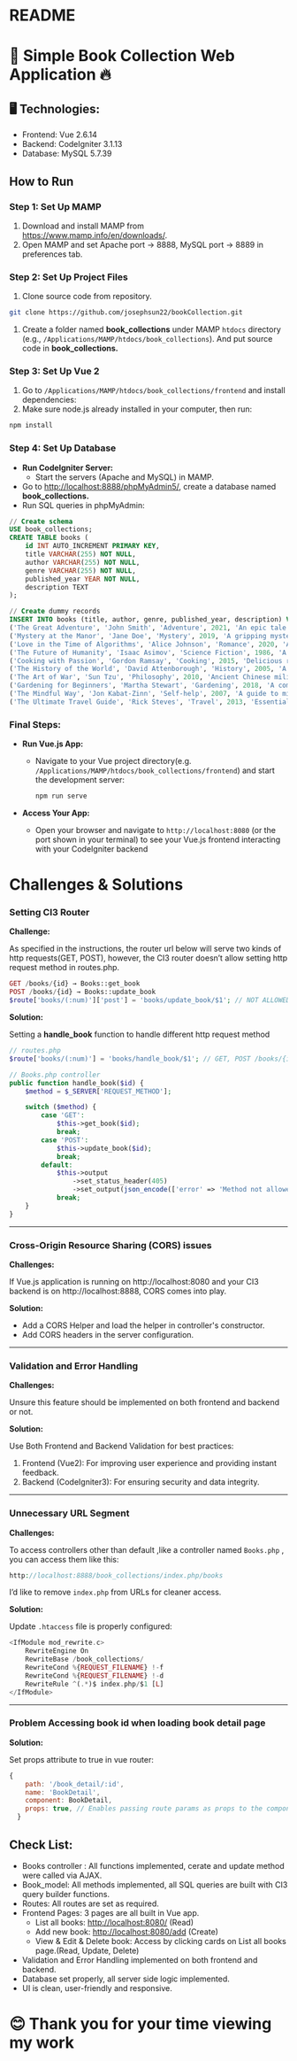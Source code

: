 # README

# 📖 Simple Book Collection Web Application 🔥

## 🖥️ Technologies:

- Frontend: Vue 2.6.14
- Backend: CodeIgniter 3.1.13
- Database: MySQL 5.7.39

## How to Run

### Step 1: Set Up MAMP

1. Download and install MAMP from https://www.mamp.info/en/downloads/.
2. Open MAMP and set Apache port → 8888, MySQL port → 8889 in preferences tab.

### Step 2: Set Up Project Files

1. Clone source code from repository.

```bash
git clone https://github.com/josephsun22/bookCollection.git
```

1. Create a folder named **book_collections** under MAMP `htdocs` directory (e.g., `/Applications/MAMP/htdocs/book_collections`). And put source code in **book_collections.**

### Step 3: Set Up Vue 2

1. Go to `/Applications/MAMP/htdocs/book_collections/frontend` and install dependencies:
2. Make sure node.js already installed in your computer, then run:

```bash
npm install
```

### Step 4: Set Up Database

- **Run CodeIgniter Server:**
    - Start the servers (Apache and MySQL) in MAMP.
- Go to [http://localhost:8888/phpMyAdmin5/](http://localhost:8888/phpMyAdmin5/), create a database named **book_collections.**
- Run SQL queries in phpMyAdmin:

```sql
// Create schema
USE book_collections;
CREATE TABLE books (
    id INT AUTO_INCREMENT PRIMARY KEY,
    title VARCHAR(255) NOT NULL,
    author VARCHAR(255) NOT NULL,
    genre VARCHAR(255) NOT NULL,
    published_year YEAR NOT NULL,
    description TEXT
);

// Create dummy records
INSERT INTO books (title, author, genre, published_year, description) VALUES
('The Great Adventure', 'John Smith', 'Adventure', 2021, 'An epic tale of adventure and discovery, where a young hero embarks on a journey across uncharted lands to uncover hidden secrets and treasures.'),
('Mystery at the Manor', 'Jane Doe', 'Mystery', 2019, 'A gripping mystery set in an old manor, where dark secrets and unexpected twists keep readers on the edge of their seats as they follow the investigation.'),
('Love in the Time of Algorithms', 'Alice Johnson', 'Romance', 2020, 'A modern love story involving AI and technology, exploring the complexities of human relationships in the digital age and the impact of artificial intelligence on our hearts.'),
('The Future of Humanity', 'Isaac Asimov', 'Science Fiction', 1986, 'A visionary look at the future of the human race, examining potential advancements and ethical dilemmas as humanity pushes the boundaries of science and technology.'),
('Cooking with Passion', 'Gordon Ramsay', 'Cooking', 2015, 'Delicious recipes and culinary tips from a master chef, providing readers with the inspiration and skills needed to create extraordinary meals and elevate their cooking.'),
('The History of the World', 'David Attenborough', 'History', 2005, 'A comprehensive history of the world from ancient to modern times, detailing significant events, cultures, and civilizations that have shaped our global heritage.'),
('The Art of War', 'Sun Tzu', 'Philosophy', 2010, 'Ancient Chinese military treatise on strategy and tactics, offering timeless wisdom on leadership, conflict resolution, and the art of achieving victory without fighting.'),
('Gardening for Beginners', 'Martha Stewart', 'Gardening', 2018, 'A complete guide to starting your own garden, covering everything from soil preparation to plant selection, and offering practical advice for cultivating a thriving and beautiful garden.'),
('The Mindful Way', 'Jon Kabat-Zinn', 'Self-help', 2007, 'A guide to mindfulness and meditation for a better life, teaching readers how to cultivate awareness, reduce stress, and enhance overall well-being through mindful practices.'),
('The Ultimate Travel Guide', 'Rick Steves', 'Travel', 2013, 'Essential tips and destinations for travelers around the world, providing insider knowledge and recommendations for unforgettable journeys and cultural experiences.');
```

### Final Steps:

- **Run Vue.js App:**
    - Navigate to your Vue project directory(e.g. `/Applications/MAMP/htdocs/book_collections/frontend`) and start the development server:
        
        ```bash
        npm run serve
        ```
        
- **Access Your App:**
    - Open your browser and navigate to `http://localhost:8080` (or the port shown in your terminal) to see your Vue.js frontend interacting with your CodeIgniter backend

# Challenges & Solutions

### Setting CI3 Router

**Challenge:** 

As specified in the instructions, the router url below will serve two kinds of http requests(GET, POST), however, the CI3 router doesn’t allow setting http request method in routes.php.

```php
GET /books/{id} → Books::get_book
POST /books/{id} → Books::update_book
$route['books/(:num)']['post'] = 'books/update_book/$1'; // NOT ALLOWED IN CI3
```

**Solution:**

Setting a **handle_book** function to handle different http request method

```php
// routes.php
$route['books/(:num)'] = 'books/handle_book/$1'; // GET, POST /books/{id}

// Books.php controller
public function handle_book($id) {
    $method = $_SERVER['REQUEST_METHOD'];

    switch ($method) {
        case 'GET':
            $this->get_book($id);
            break;
        case 'POST':
            $this->update_book($id);
            break;
        default:
            $this->output
                ->set_status_header(405)
                ->set_output(json_encode(['error' => 'Method not allowed']));
            break;
    }
}
```

---

### Cross-Origin Resource Sharing (CORS) issues

**Challenges:** 

If  Vue.js application is running on http://localhost:8080 and your CI3 backend is on http://localhost:8888, CORS comes into play.

**Solution:**

- Add a CORS Helper and load the helper in controller's constructor.
- Add CORS headers in the server configuration.

---

### Validation and Error Handling

**Challenges:**

Unsure this feature should be implemented on both frontend and backend or not.

**Solution:**

Use Both Frontend and Backend Validation for best practices:

1. Frontend (Vue2): For improving user experience and providing instant feedback.
2. Backend (CodeIgniter3): For ensuring security and data integrity.

---

### Unnecessary URL Segment

**Challenges:**

To access controllers other than default ,like a controller named `Books.php` , you can access them like this:

```php
http://localhost:8888/book_collections/index.php/books
```

I’d like to remove `index.php` from URLs for cleaner access.

**Solution:**

Update `.htaccess` file is properly configured:

```php
<IfModule mod_rewrite.c>
    RewriteEngine On
    RewriteBase /book_collections/
    RewriteCond %{REQUEST_FILENAME} !-f
    RewriteCond %{REQUEST_FILENAME} !-d
    RewriteRule ^(.*)$ index.php/$1 [L]
</IfModule>
```

---

### **Problem Accessing book id when loading book detail page**

**Solution:**

Set props attribute to true in vue router:

```jsx
{
    path: '/book_detail/:id',
    name: 'BookDetail',
    component: BookDetail,
    props: true, // Enables passing route params as props to the component
  }
```

## Check List:

- Books controller : All functions implemented, cerate and update method were called via AJAX.
- Book_model: All methods implemented, all SQL queries are built with CI3 query builder functions.
- Routes:  All routes are set as required.
- Frontend Pages: 3 pages are all built in Vue app.
    - List all books: [http://localhost:8080/](http://localhost:8080/) (Read)
    - Add new book: [http://localhost:8080/add](http://localhost:8080/add) (Create)
    - View & Edit & Delete book: Access by clicking cards on List all books page.(Read, Update, Delete)
- Validation and Error Handling implemented on both frontend and backend.
- Database set properly, all server side logic implemented.
- UI is clean, user-friendly and responsive.

# 😊 Thank you for your time viewing my work